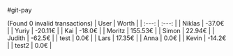 #git-pay

(Found 0 invalid transactions)
| User | Worth |
| :---: | :---: |
| Niklas | -37.0€ |
| Yuriy | -20.11€ |
| Kai | -18.0€ |
| Moritz | 155.53€ |
| Simon | 22.94€ |
| Judith | -62.5€ |
| test | 0.0€ |
| Lars | 17.35€ |
| Anna | 0.0€ |
| Kevin | -14.2€ |
| test2 | 0.0€ |

